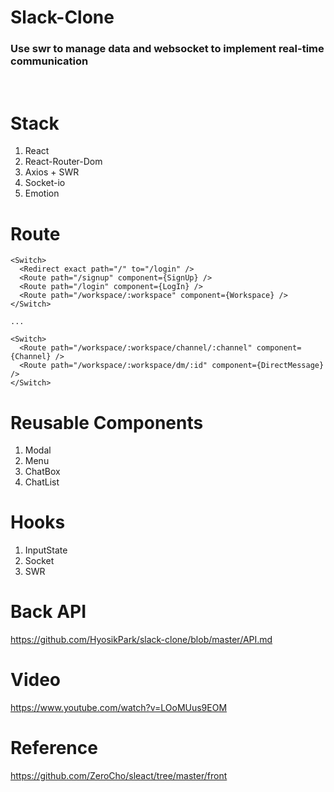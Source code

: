 # Slack-Clone

### Use swr to manage data and websocket to implement real-time communication

</br>

# Stack

1. React
2. React-Router-Dom
3. Axios + SWR
4. Socket-io
5. Emotion

# Route

```
<Switch>
  <Redirect exact path="/" to="/login" />
  <Route path="/signup" component={SignUp} />
  <Route path="/login" component={LogIn} />
  <Route path="/workspace/:workspace" component={Workspace} />
</Switch>

...

<Switch>
  <Route path="/workspace/:workspace/channel/:channel" component={Channel} />
  <Route path="/workspace/:workspace/dm/:id" component={DirectMessage} />
</Switch>
```

# Reusable Components

1. Modal
2. Menu
3. ChatBox
4. ChatList

# Hooks

1. InputState
2. Socket
3. SWR

# Back API
https://github.com/HyosikPark/slack-clone/blob/master/API.md

# Video

https://www.youtube.com/watch?v=LOoMUus9EOM

# Reference

https://github.com/ZeroCho/sleact/tree/master/front

